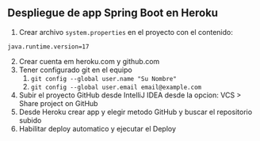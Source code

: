 ## Despliegue de app Spring Boot en Heroku

1. Crear archivo `system.properties` en el proyecto con el contenido:
````
java.runtime.version=17
````
2. Crear cuenta em heroku.com y github.com
3. Tener configurado git en el equipo
   1. `git config --global user.name "Su Nombre"`
   2. `git config --global user.email email@example.com`
4. Subir el proyecto GitHub desde IntelliJ IDEA desde la opcion: VCS > Share project on GitHub
5. Desde Heroku crear app y elegir metodo GitHub y buscar el repositorio subido
6. Habilitar deploy automatico y ejecutar el Deploy